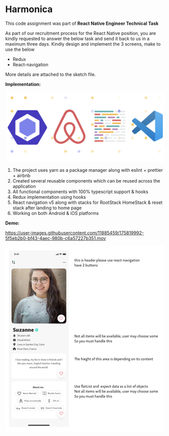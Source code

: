 # Harmonica

This code assignment was part of **React Native Engineer Technical Task**

As part of our recruitment process for the React Native position, you are kindly requested to answer the below task and send it back to us in a maximum three days.
Kindly design and implement the 3 screens, make to use the below

- Redux
- React-navigation

More details are attached to the sketch file.

**Implementation:**

![Linting](demo/lint.png)

1.  The project uses yarn as a package manager along with eslint + prettier + airbnb
2.  Created several reusable components which can be reused across the application
3.  All functional components with 100% typescript support & hooks
4.  Redux implementation using hooks
5.  React navigation v5 along with stacks for RootStack HomeStack & reset stack after landing to home page
6.  Working on both Android & iOS platforms

**Demo:**

https://user-images.githubusercontent.com/11885459/175819992-5f5eb2b0-bf43-4aec-980b-c6a57227b351.mov

![Profile](demo/profile.png)

